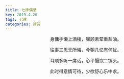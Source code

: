 ```yaml
---
title: 七律偶感
key: 2019.4.26
tags: 七律
categories: 律诗
---
```


<p align="center">身慵手懒上酒楼，哪顾素荤重盐油。
</p>
<p align="center">往事三思无所悔，今朝几忆有何忧。
</p>
<p align="center">耳顺多听一席话，心平慢饮二锅头。
</p>
<p align="center">此时得意情可待，少欲舒心乐中求。
</p>
<p align="center"></br>
</p>
